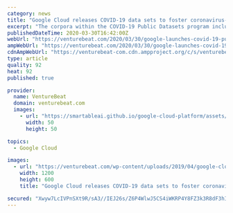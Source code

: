 ```yaml
---
category: news
title: "Google Cloud releases COVID-19 data sets to foster coronavirus-fighting AI models"
excerpt: "The corpora within the COVID-19 Public Datasets program include the Johns Hopkins Center for Systems Science and Engineering (JHU CSSE) data set, Global Health Data from the World Bank, and OpenStreetMap data, all of which are stored for free on Google Cloud. (Google says it’ll reach out to organizations whose data sets are pre-selected for ..."
publishedDateTime: 2020-03-30T16:42:00Z
webUrl: "https://venturebeat.com/2020/03/30/google-launches-covid-19-public-datasets-program-to-foster-coronavirus-fighting-ai-models/"
ampWebUrl: "https://venturebeat.com/2020/03/30/google-launches-covid-19-public-datasets-program-to-foster-coronavirus-fighting-ai-models/amp/"
cdnAmpWebUrl: "https://venturebeat-com.cdn.ampproject.org/c/s/venturebeat.com/2020/03/30/google-launches-covid-19-public-datasets-program-to-foster-coronavirus-fighting-ai-models/amp/"
type: article
quality: 92
heat: 92
published: true

provider:
  name: VentureBeat
  domain: venturebeat.com
  images:
    - url: "https://smartableai.github.io/google-cloud-platform/assets/images/organizations/venturebeat.com-50x50.jpg"
      width: 50
      height: 50

topics:
  - Google Cloud

images:
  - url: "https://venturebeat.com/wp-content/uploads/2019/04/google-cloud-2-e1576177709339.jpg?fit=1200%2C600&strip=all"
    width: 1200
    height: 600
    title: "Google Cloud releases COVID-19 data sets to foster coronavirus-fighting AI models"

secured: "Xwyw7LcIVPnSXt9R/sA3//IEJ26s/Z6P4WlwJ5CS4iWKRP4Y8FZ3k3R8dF3hIYwqp4zFR10G2px+9xOXt2TQ5wdDVUyZdbD5Q7Kw0YM585Uo3cLL9XGboClsALgMm0Mli8PQ1rlu2wTPs8QKd2AacX6grXpxZ9Di5e2m18vh0si3Lj9NXYwU4dZJhY8SAXs7mxjQfsB1CysSBz5UCDvFByLSHgmbmelo3tmjSm83jdehtkH8H7GFF0HneQnt11V2XDQqxmqZjKyi8l3sk17vtyFPkYikv273QY4qpPdO55XTiSFqAMUz/yLXE5f0Sl9C;2q1dEm7twKTJINFHcL1RgA=="
---
```


